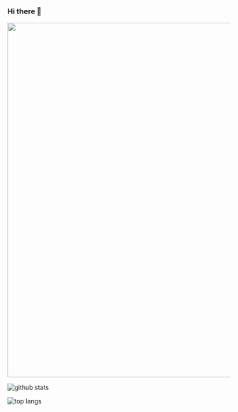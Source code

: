 ### Hi there 👋

<div>
<img width=800 src="https://github-profile-trophy.vercel.app/?username=ot07&column=8&theme=gruvbox&no-frame=true"/>

![github stats](https://github-readme-stats.vercel.app/api?username=ot07&line_height=24&count_private=true&show_icons=true&theme=dracula)

![top langs](https://github-readme-stats.vercel.app/api/top-langs/?username=ot07&langs_count=8&layout=compact&show_icons=true&theme=dracula)

<!--
**ot07/ot07** is a ✨ _special_ ✨ repository because its `README.md` (this file) appears on your GitHub profile.

Here are some ideas to get you started:

- 🔭 I’m currently working on ...
- 🌱 I’m currently learning ...
- 👯 I’m looking to collaborate on ...
- 🤔 I’m looking for help with ...
- 💬 Ask me about ...
- 📫 How to reach me: ...
- 😄 Pronouns: ...
- ⚡ Fun fact: ...
-->
